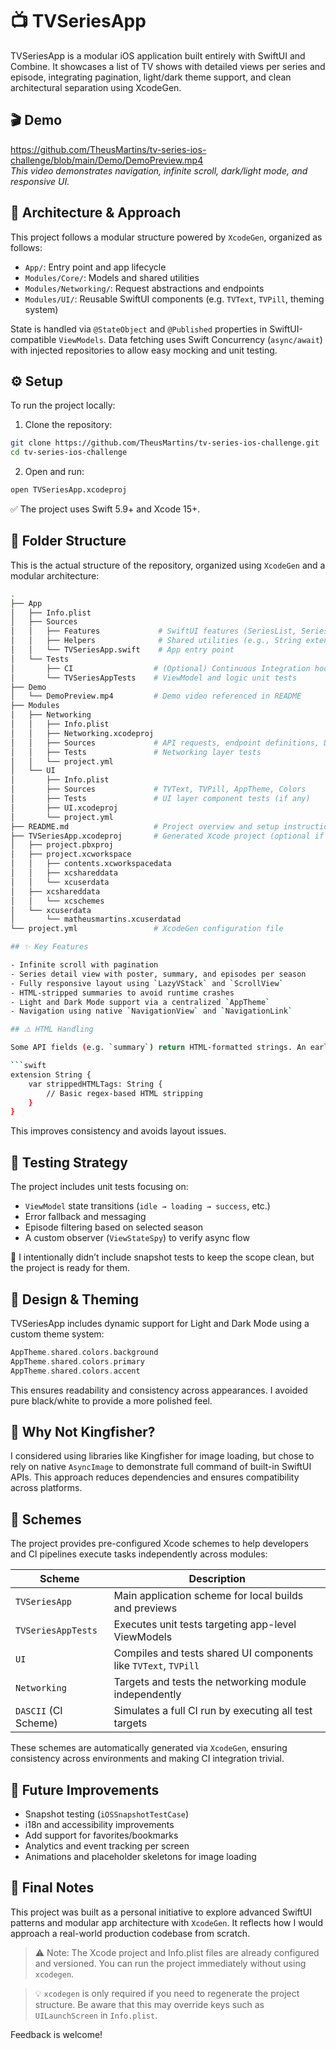 # 📺 TVSeriesApp

TVSeriesApp is a modular iOS application built entirely with SwiftUI and Combine. It showcases a list of TV shows with detailed views per series and episode, integrating pagination, light/dark theme support, and clean architectural separation using XcodeGen.

## 🎬 Demo

https://github.com/TheusMartins/tv-series-ios-challenge/blob/main/Demo/DemoPreview.mp4  
*This video demonstrates navigation, infinite scroll, dark/light mode, and responsive UI.*

## 🧱 Architecture & Approach

This project follows a modular structure powered by `XcodeGen`, organized as follows:

- `App/`: Entry point and app lifecycle
- `Modules/Core/`: Models and shared utilities
- `Modules/Networking/`: Request abstractions and endpoints
- `Modules/UI/`: Reusable SwiftUI components (e.g. `TVText`, `TVPill`, theming system)

State is handled via `@StateObject` and `@Published` properties in SwiftUI-compatible `ViewModels`. Data fetching uses Swift Concurrency (`async/await`) with injected repositories to allow easy mocking and unit testing.

## ⚙️ Setup

To run the project locally:

1. Clone the repository:

```bash
git clone https://github.com/TheusMartins/tv-series-ios-challenge.git
cd tv-series-ios-challenge
```

2. Open and run:

```bash
open TVSeriesApp.xcodeproj
```

✅ The project uses Swift 5.9+ and Xcode 15+.

## 📁 Folder Structure

This is the actual structure of the repository, organized using `XcodeGen` and a modular architecture:

```bash
.
├── App
│   ├── Info.plist
│   ├── Sources
│   │   ├── Features             # SwiftUI features (SeriesList, SeriesDetails)
│   │   ├── Helpers              # Shared utilities (e.g., String extensions)
│   │   └── TVSeriesApp.swift    # App entry point
│   └── Tests
│       ├── CI                  # (Optional) Continuous Integration hooks or scripts
│       └── TVSeriesAppTests    # ViewModel and logic unit tests
├── Demo
│   └── DemoPreview.mp4         # Demo video referenced in README
├── Modules
│   ├── Networking
│   │   ├── Info.plist
│   │   ├── Networking.xcodeproj
│   │   ├── Sources             # API requests, endpoint definitions, DTOs
│   │   ├── Tests               # Networking layer tests
│   │   └── project.yml
│   └── UI
│       ├── Info.plist
│       ├── Sources             # TVText, TVPill, AppTheme, Colors
│       ├── Tests               # UI layer component tests (if any)
│       ├── UI.xcodeproj
│       └── project.yml
├── README.md                   # Project overview and setup instructions
├── TVSeriesApp.xcodeproj       # Generated Xcode project (optional if using `.xcworkspace`)
│   ├── project.pbxproj
│   ├── project.xcworkspace
│   │   ├── contents.xcworkspacedata
│   │   ├── xcshareddata
│   │   └── xcuserdata
│   ├── xcshareddata
│   │   └── xcschemes
│   └── xcuserdata
│       └── matheusmartins.xcuserdatad
└── project.yml                 # XcodeGen configuration file

## ✨ Key Features

- Infinite scroll with pagination
- Series detail view with poster, summary, and episodes per season
- Fully responsive layout using `LazyVStack` and `ScrollView`
- HTML-stripped summaries to avoid runtime crashes
- Light and Dark Mode support via a centralized `AppTheme`
- Navigation using native `NavigationView` and `NavigationLink`

## ⚠️ HTML Handling

Some API fields (e.g. `summary`) return HTML-formatted strings. An early implementation using `NSAttributedString` caused crashes when scrolling rapidly. To ensure reliability and performance, I opted for a safer approach:

```swift
extension String {
    var strippedHTMLTags: String {
        // Basic regex-based HTML stripping
    }
}
```

This improves consistency and avoids layout issues.

## 🧪 Testing Strategy

The project includes unit tests focusing on:

- `ViewModel` state transitions (`idle → loading → success`, etc.)
- Error fallback and messaging
- Episode filtering based on selected season
- A custom observer (`ViewStateSpy`) to verify async flow

📌 I intentionally didn’t include snapshot tests to keep the scope clean, but the project is ready for them.

## 🎨 Design & Theming

TVSeriesApp includes dynamic support for Light and Dark Mode using a custom theme system:

```swift
AppTheme.shared.colors.background
AppTheme.shared.colors.primary
AppTheme.shared.colors.accent
```

This ensures readability and consistency across appearances. I avoided pure black/white to provide a more polished feel.

## 🚫 Why Not Kingfisher?

I considered using libraries like Kingfisher for image loading, but chose to rely on native `AsyncImage` to demonstrate full command of built-in SwiftUI APIs. This approach reduces dependencies and ensures compatibility across platforms.

## 🧪 Schemes

The project provides pre-configured Xcode schemes to help developers and CI pipelines execute tasks independently across modules:

| Scheme              | Description                                            |
|---------------------|--------------------------------------------------------|
| `TVSeriesApp`       | Main application scheme for local builds and previews |
| `TVSeriesAppTests`  | Executes unit tests targeting app-level ViewModels    |
| `UI`                | Compiles and tests shared UI components like `TVText`, `TVPill` |
| `Networking`        | Targets and tests the networking module independently |
| `DASCII` (CI Scheme)| Simulates a full CI run by executing all test targets |

These schemes are automatically generated via `XcodeGen`, ensuring consistency across environments and making CI integration trivial.

## 🧩 Future Improvements

- Snapshot testing (`iOSSnapshotTestCase`)
- i18n and accessibility improvements
- Add support for favorites/bookmarks
- Analytics and event tracking per screen
- Animations and placeholder skeletons for image loading

## 🙌 Final Notes

This project was built as a personal initiative to explore advanced SwiftUI patterns and modular app architecture with `XcodeGen`. It reflects how I would approach a real-world production codebase from scratch.

> ⚠️ Note: The Xcode project and Info.plist files are already configured and versioned. You can run the project immediately without using `xcodegen`.

> 💡 `xcodegen` is only required if you need to regenerate the project structure. Be aware that this may override keys such as `UILaunchScreen` in `Info.plist`.

Feedback is welcome!
